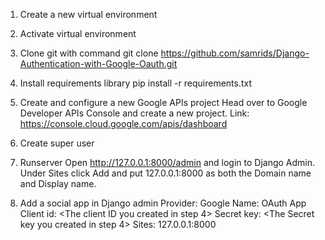 1. Create a new virtual environment 
2. Activate virtual environment 
3. Clone git with command 
   git clone https://github.com/samrids/Django-Authentication-with-Google-Oauth.git
4. Install requirements library
   pip install -r requirements.txt
5. Create and configure a new Google APIs project
Head over to Google Developer APIs Console and create a new project.
Link:
https://console.cloud.google.com/apis/dashboard

6. Create super user
7. Runserver 
Open http://127.0.0.1:8000/admin and login to Django Admin. Under Sites click Add and put 127.0.0.1:8000 as both the Domain name and Display name.

8. Add a social app in Django admin
Provider: Google
Name: OAuth App
Client id: <The client ID you created in step 4>
Secret key: <The Secret key you created in step 4>
Sites: 127.0.0.1:8000